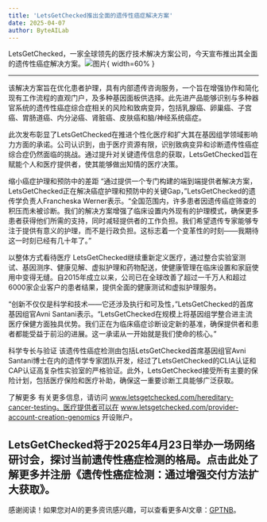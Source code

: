 ```yaml
---
title: 'LetsGetChecked推出全面的遗传性癌症解决方案'
date: 2025-04-07
author: ByteAILab
---
```


LetsGetChecked，一家全球领先的医疗技术解决方案公司，今天宣布推出其全面的遗传性癌症解决方案。![图片](https://ai-techpark.com/wp-content/uploads/LetsGetChecked.jpg){ width=60% }

---
该解决方案旨在优化患者护理，具有内部遗传咨询服务，一个旨在增强协作和简化现有工作流程的直观门户，及多种基因面板供选择。此先进产品能够识别与多种器官系统的遗传性癌症综合症相关的风险和致病变异，包括乳腺癌、卵巢癌、子宫癌、胃肠道癌、内分泌癌、肾脏癌、皮肤癌和脑/神经系统癌症。

此次发布彰显了LetsGetChecked在推进个性化医疗和扩大其在基因组学领域影响力方面的承诺。公司认识到，由于医疗资源有限，识别致病变异和诊断遗传性癌症综合症仍然面临的挑战。通过提升对关键遗传信息的获取，LetsGetChecked旨在赋能个人和医疗提供者，使其能够做出知情的医疗决策。

缩小癌症护理和预防中的差距
“通过提供一个专门构建的端到端提供者解决方案，LetsGetChecked正在解决癌症护理和预防中的关键Gap，”LetsGetChecked的遗传学负责人Francheska Werner表示。“全国范围内，许多患者因遗传癌症筛查的积压而未被诊断。我们的解决方案增强了临床设置内外现有的护理模式，确保更多患者获得他们所需的支持，同时减轻提供者的工作负担。我们希望遗传专家能够专注于提供有意义的护理，而不是行政负担。这标志着一个变革性的时刻——我期待这一时刻已经有几十年了。”

以整体方式看待医疗
LetsGetChecked继续重新定义医疗，通过整合实验室测试、基因测序、健康见解、虚拟护理和药物配送，使健康管理在临床设置和家庭使用中变得无缝。自2015年成立以来，公司已在全球改善了超过一千万人和超过6000家企业客户的患者结果，提供全面的健康测试和虚拟护理服务。

“创新不仅仅是科学和技术——它还涉及执行和可及性，”LetsGetChecked的首席基因组官Avni Santani表示。“LetsGetChecked在规模上将基因组学整合进主流医疗保健方面独具优势。我们正在为临床癌症诊断设定新的基准，确保提供者和患者都能受益于前沿的进展。这一承诺从一开始就是我们使命的核心。”

科学专长与验证
该遗传性癌症检测由包括LetsGetChecked首席基因组官Avni Santani博士在内的遗传学专家团队开发，经过了LetsGetChecked的CLIA认证和CAP认证高复杂性实验室的严格验证。此外，LetsGetChecked接受所有主要的保险计划，包括医疗保险和医疗补助，确保这一重要诊断工具能够广泛获取。

了解更多
有关更多信息，请访问 www.letsgetchecked.com/hereditary-cancer-testing。医疗提供者可以在 www.letsgetchecked.com/provider-account-creation-genomics 开设账户。

LetsGetChecked将于2025年4月23日举办一场网络研讨会，探讨当前遗传性癌症检测的格局。点击此处了解更多并注册《遗传性癌症检测：通过增强交付方法扩大获取》。
---
感谢阅读！如果您对AI的更多资讯感兴趣，可以查看更多AI文章：[GPTNB](https://gptnb.com)。